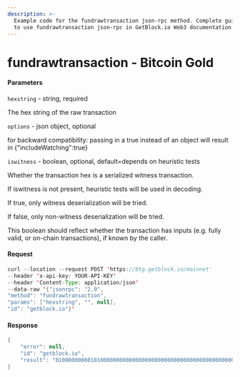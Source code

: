 ```yaml
---
description: >-
  Example code for the fundrawtransaction json-rpc method. Сomplete guide on how
  to use fundrawtransaction json-rpc in GetBlock.io Web3 documentation.
---
```


# fundrawtransaction - Bitcoin Gold

#### Parameters

`hexstring` - string, required

The hex string of the raw transaction

`options` - json object, optional

for backward compatibility: passing in a true instead of an object will result in {"includeWatching":true}

`iswitness` - boolean, optional, default=depends on heuristic tests

Whether the transaction hex is a serialized witness transaction.

If iswitness is not present, heuristic tests will be used in decoding.

If true, only witness deserialization will be tried.

If false, only non-witness deserialization will be tried.

This boolean should reflect whether the transaction has inputs (e.g. fully valid, or on-chain transactions), if known by the caller.

#### Request

```java
curl --location --request POST 'https://btg.getblock.io/mainnet' 
--header 'x-api-key: YOUR-API-KEY' 
--header 'Content-Type: application/json' 
--data-raw '{"jsonrpc": "2.0",
"method": "fundrawtransaction",
"params": ["hexstring", "", null],
"id": "getblock.io"}'
```

#### Response

```java
{
    "error": null,
    "id": "getblock.io",
    "result": "010000000001010000000000000000000000000000000000000000000000000000000000000000ffffffff1b035025390485393661087ddf058133cfb60008694f6f417068647100000000020065cd1d0000000017a914875ff5ac568b44a58b7f71df71e6d8288725a9a7870000000000000000266a24aa21a9ede2f61c3f71d1defd3fa999dfa36953755c690689799962b48bebd836974e8cf90120000000000000000000000000000000000000000000000000000000000000000000000000"
}
```
